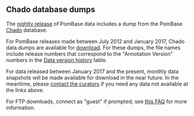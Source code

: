 ## Chado database dumps

The [nightly release](ftp://ftp.pombase.org/nightly_update/) of
PomBase data includes a dump from the PomBase
[Chado](http://gmod.org/wiki/Chado) database.

For PomBase releases made between July 2012 and January 2017, Chado
data dumps are available for [download](http://curation.pombase.org/dumps/releases/).
For these dumps, the file names include release numbers that
correspond to the "Annotation Version" numbers in the [Data version history](/about/version-history) table.

For data released between January 2017 and the present, monthly data
snapshots will be made available for download in the near future. In
the meantime, please [contact the curators](mailto:helpdesk@pombase.org)
if you need any data not available at the links above.

For FTP downloads, connect as "guest" if prompted; see [this
FAQ](faq/do-i-need-password-download-ftp-site) for more information.

<!-- uncomment and replace monthly snapshot paragraph when new link active (update if needed)
[Monthly snapshots](ftp://ftp.pombase.org/pombase_data_dumps/monthly_chado_snapshots/) of the Chado data are archived and available for download.
-->
